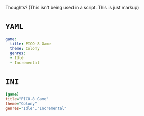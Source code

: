 Thoughts?
(This isn't being used in a script. This is just markup)
# `YAML`
```yml
game:
  title: PICO-8 Game
  theme: Colony
  genres:
  - Idle
  - Incremental
```
# `INI`
```ini
[game]
title="PICO-8 Game"
theme="Colony"
genres="Idle","Incremental"
```